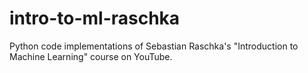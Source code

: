 # intro-to-ml-raschka
Python code implementations of Sebastian Raschka's "Introduction to Machine Learning" course on YouTube.
